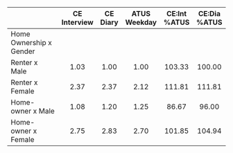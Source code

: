 
|                      | CE<br>Interview |  CE<br>Diary | ATUS<br>Weekday | CE:Int<br>%ATUS | CE:Dia<br>%ATUS |
| -------------------- | :----------: | :----------: | :----------: | :----------: | :----------: |
| Home Ownership x Gender |              |              |              |              |              |
| Renter x Male        |         1.03 |         1.00 |         1.00 |       103.33 |       100.00 |
| Renter x Female      |         2.37 |         2.37 |         2.12 |       111.81 |       111.81 |
| Home-owner x Male    |         1.08 |         1.20 |         1.25 |        86.67 |        96.00 |
| Home-owner x Female  |         2.75 |         2.83 |         2.70 |       101.85 |       104.94 |

